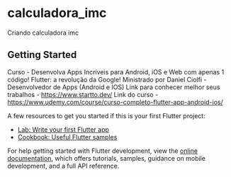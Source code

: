 # calculadora_imc

Criando calculadora imc

## Getting Started

Curso - Desenvolva Apps Incríveis para Android, iOS e Web com apenas 1 código! Flutter: a revolução da Google!
Ministrado por Daniel Ciolfi - Desenvolvedor de Apps (Android e IOS)
Link para conhecer melhor seus trabalhos - https://www.startto.dev/
Link do curso - https://www.udemy.com/course/curso-completo-flutter-app-android-ios/

A few resources to get you started if this is your first Flutter project:

- [Lab: Write your first Flutter app](https://docs.flutter.dev/get-started/codelab)
- [Cookbook: Useful Flutter samples](https://docs.flutter.dev/cookbook)

For help getting started with Flutter development, view the
[online documentation](https://docs.flutter.dev/), which offers tutorials,
samples, guidance on mobile development, and a full API reference.
